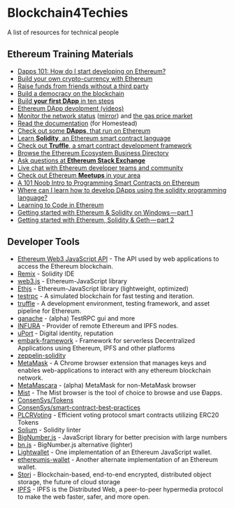 # Blockchain4Techies
A list of resources for technical people

## Ethereum Training Materials

- [Dapps 101: How do I start developing on Ethereum?](https://blog.andreacoravos.com/dapps-101-how-do-i-start-developing-on-ethereum-da0d38ed973f)
- [Build your own crypto-currency with Ethereum](https://www.ethereum.org/token)
- [Raise funds from friends without a third party](https://www.ethereum.org/crowdsale)
- [Build a democracy on the blockchain](https://www.ethereum.org/dao)
- [Build **your first DApp** in ten steps](https://github.com/paritytech/parity/wiki/Tutorial-Part-I)
- [Ethereum DApp devolpment (videos)](http://decypher.tv/series/ethereum-development)
- [Monitor the network status](https://ethstats.net/) ([mirror](http://stats.parity.io/)) and [the gas price market](http://ethgasstation.info/)
- [Read the documentation](http://ethdocs.org/en/latest/) (for Homestead)
- [Check out some **DApps**, that run on Ethereum](http://dapps.ethercasts.com/)
- [Learn **Solidity**, an Ethereum smart contract language](https://solidity.readthedocs.io/)
- [Check out **Truffle**, a smart contract development framework](http://truffleframework.com/)
- [Browse the Ethereum Ecosystem Business Directory](http://ethereumall.com/)
- [Ask questions at **Ethereum Stack Exchange**](http://ethereum.stackexchange.com/)
- [Live chat with Ethereum developer teams and community](https://gitter.im/orgs/ethereum/rooms)
- [Check out Ethereum **Meetups** in your area](https://www.meetup.com/topics/ethereum/)
- [A 101 Noob Intro to Programming Smart Contracts on Ethereum](https://medium.com/@ConsenSys/a-101-noob-intro-to-programming-smart-contracts-on-ethereum-695d15c1dab4#.ieo0yl4jr)
- [Where can I learn how to develop DApps using the solidity programming language?](https://medium.com/@ConsenSys/a-101-noob-intro-to-programming-smart-contracts-on-ethereum-695d15c1dab4#.ieo0yl4jr
)
- [Learning to Code in Ethereum](https://www.reddit.com/r/ethereum/comments/4z4y81/any_advice_on_learning_to_code_in_ethereum/)
- [Getting started with Ethereum & Solidity on Windows — part 1](https://medium.com/@wslyvh/get-started-with-ethereum-solidity-on-windows-1672e9953a1)
- [Getting started with Ethereum, Solidity & Geth — part 2](https://medium.com/@wslyvh/getting-started-with-ethereum-solidity-geth-part-2-d195144fe6c7)

## Developer Tools

- [Ethereum Web3 JavaScript API](https://github.com/ethereum/wiki/wiki/JavaScript-API) - The API used by web applications to access the Ethereum blockchain.
- [Remix](https://remix.ethereum.org) - Solidity IDE
- [web3.js](https://github.com/ethereum/web3.js) - Ethereum-JavaScript library
- [Ethjs](https://github.com/ethjs/ethjs) - Ethereum-JavaScript library (lightweight, optimized)
- [testrpc](https://github.com/ethereumjs/testrpc) - A simulated blockchain for fast testing and iteration.
- [truffle](https://github.com/trufflesuite/truffle) - A development environment, testing framework, and asset pipeline for Ethereum.
- [ganache](https://github.com/trufflesuite/ganache) - (alpha) TestRPC gui and more
- [INFURA](https://infura.io/) - Provider of remote Ethereum and IPFS nodes.
- [uPort](https://github.com/uport-project) - Digital identity, reputation
- [embark-framework](https://github.com/iurimatias/embark-framework) - Framework for serverless Decentralized Applications using Ethereum, IPFS and other platforms
- [zeppelin-solidity](https://github.com/OpenZeppelin/zeppelin-solidity)
- [MetaMask](https://metamask.io/) - A Chrome browser extension that manages keys and enables web-applications to interact with any ethereum blockchain network.
- [MetaMascara](https://www.npmjs.com/package/metamascara) - (alpha) MetaMask for non-MetaMask browser
- [Mist](https://github.com/ethereum/mist) - The Mist browser is the tool of choice to browse and use Ðapps.
- [ConsenSys/Tokens](https://github.com/ConsenSys/Tokens)
- [ConsenSys/smart-contract-best-practices](https://github.com/ConsenSys/smart-contract-best-practices)
- [PLCRVoting](https://github.com/ConsenSys/PLCRVoting) - Efficient voting protocol smart contracts utilizing ERC20 Tokens
- [Solium](https://github.com/duaraghav8/Solium) - Solidity linter
- [BigNumber.js](https://github.com/MikeMcl/bignumber.js/) - JavaScript library for better precision with large numbers
- [bn.js](https://github.com/indutny/bn.js) - BigNumber.js alternative (lighter)
- [Lightwallet](https://github.com/ConsenSys/eth-lightwallet) - One implementation of an Ethereum JavaScript wallet.
- [ethereumjs-wallet](https://github.com/ethereumjs/ethereumjs-wallet) - Another alternate implementation of an Ethereum wallet.
- [Storj](https://storj.io/developers.html) - Blockchain-based, end-to-end encrypted, distributed object storage, the future of cloud storage
- [IPFS](https://ipfs.io/) - IPFS is the Distributed Web, a peer-to-peer hypermedia protocol to make the web faster, safer, and more open.

